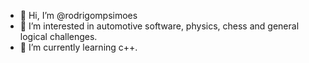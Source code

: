 - 👋 Hi, I’m @rodrigompsimoes
- 👀 I’m interested in automotive software, physics, chess and general logical challenges.
- 🌱 I’m currently learning c++.
